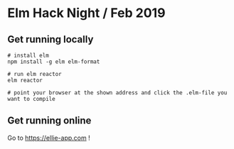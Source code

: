 # Elm Hack Night / Feb 2019


## Get running locally
```
# install elm
npm install -g elm elm-format

# run elm reactor
elm reactor

# point your browser at the shown address and click the .elm-file you want to compile
```

## Get running online

Go to https://ellie-app.com !
